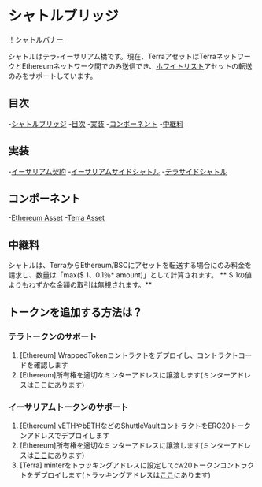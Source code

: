 # シャトルブリッジ

！[シャトルバナー](/resources/banner.png)

シャトルはテラ-イーサリアム橋です。現在、TerraアセットはTerraネットワークとEthereumネットワーク間でのみ送信でき、[ホワイトリスト](#erc20-contracts)アセットの転送のみをサポートしています。

## 目次

-[シャトルブリッジ](#shuttle-bridge)
  -[目次](#table-of-contents)
  -[実装](#implementations)
  -[コンポーネント](#components)
  -[中継料](#relaying-fee)

## 実装

-[イーサリアム契約](./Contracts)
-[イーサリアムサイドシャトル](./eth)
-[テラサイドシャトル](./terra)

## コンポーネント

-[Ethereum Asset](./ETH_ASSET.md)
-[Terra Asset](./TERRA_ASSET.md)

## 中継料
シャトルは、TerraからEthereum/BSCにアセットを転送する場合にのみ料金を請求し、数量は「max($ 1、0.1％* amount)」として計算されます。 ** $ 1の値よりもわずかな金額の取引は無視されます。**

## トークンを追加する方法は？

### テラトークンのサポート
1. [Ethereum] WrappedTokenコントラクトをデプロイし、コントラクトコードを確認します
2. [Ethereum]所有権を適切なミンターアドレスに譲渡します(ミンターアドレスは[ここ](TERRA_ASSET.md#erc20-契約)にあります)

### イーサリアムトークンのサポート
1. [Ethereum] [vETH](contracts/vETH.sol)や[bETH](contracts/bETH.sol)などのShuttleVaultコントラクトをERC20トークンアドレスでデプロイします
2. [Ethereum]所有権を適切なミンターアドレスに譲渡します(ミンターアドレスは[ここ](TERRA_ASSET.md#erc20-契約)にあります)
3. [Terra] minterをトラッキングアドレスに設定してcw20トークンコントラクトをデプロイします(トラッキングアドレスは[ここ](TERRA_ASSET.md#terra--ethereum--bsc--hmy)にあります)